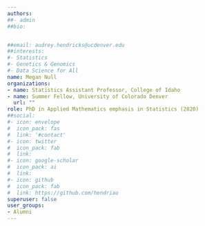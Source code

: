 ```yaml
---
authors:
##- admin
##bio: 


##email: audrey.hendricks@ucdenver.edu
##interests:
#- Statistics
#- Genetics & Genomics
#- Data Science for All
name: Megan Null
organizations:
- name: Statistics Assistant Professor, College of Idaho
- name: Summer Fellow, University of Colorado Denver
  url: ""
role: PhD in Applied Mathematics emphasis in Statistics (2020)
##social:
#- icon: envelope
#  icon_pack: fas
#  link: '#contact'
#- icon: twitter
#  icon_pack: fab
#  link: 
#- icon: google-scholar
#  icon_pack: ai
#  link: 
#- icon: github
#  icon_pack: fab
#  link: https://github.com/hendriau
superuser: false
user_groups:
- Alumni
---
```



